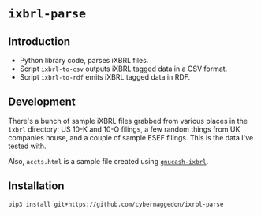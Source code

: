 
# `ixbrl-parse`

## Introduction

- Python library code, parses iXBRL files.
- Script `ixbrl-to-csv` outputs iXBRL tagged data in a CSV format.
- Script `ixbrl-to-rdf` emits iXBRL tagged data in RDF.

## Development

There's a bunch of sample iXBRL files grabbed from various places in
the `ixbrl` directory: US 10-K and 10-Q filings, a few random things
from UK companies house, and a couple of sample ESEF filings.  This is the
data I've tested with.

Also, `accts.html` is a sample file created using
[`gnucash-ixbrl`](https://github.com/cybermaggedon/gnucash-ixbrl).

## Installation

```
pip3 install git+https://github.com/cybermaggedon/ixrbl-parse
```



